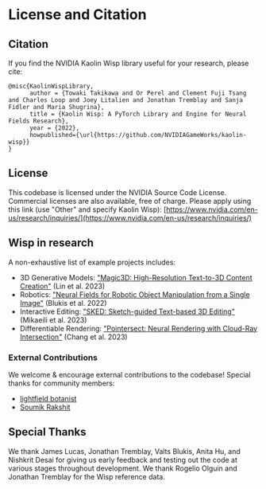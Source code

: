 # License and Citation

## Citation

If you find the NVIDIA Kaolin Wisp library useful for your research, please cite:
```
@misc{KaolinWispLibrary,
      author = {Towaki Takikawa and Or Perel and Clement Fuji Tsang and Charles Loop and Joey Litalien and Jonathan Tremblay and Sanja Fidler and Maria Shugrina},
      title = {Kaolin Wisp: A PyTorch Library and Engine for Neural Fields Research},
      year = {2022},
      howpublished={\url{https://github.com/NVIDIAGameWorks/kaolin-wisp}}
}
```

## License
This codebase is licensed under the NVIDIA Source Code License. 
Commercial licenses are also available, free of charge. 
Please apply using this link (use "Other" and specify Kaolin Wisp): [https://www.nvidia.com/en-us/research/inquiries/](https://www.nvidia.com/en-us/research/inquiries/)


## Wisp in research

A non-exhaustive list of example projects includes:
* 3D Generative Models: ["Magic3D: High-Resolution Text-to-3D Content Creation"](https://arxiv.org/abs/2211.10440) (Lin et al. 2023)
* Robotics: ["Neural Fields for Robotic Object Manipulation from a Single Image"](https://arxiv.org/abs/2210.12126) (Blukis et al. 2022)
* Interactive Editing: ["SKED: Sketch-guided Text-based 3D Editing"](https://arxiv.org/abs/2303.10735) (Mikaeili et al. 2023)
* Differentiable Rendering: ["Pointersect: Neural Rendering with Cloud-Ray Intersection"](https://arxiv.org/abs/2304.12390) (Chang et al. 2023)


### External Contributions

We welcome & encourage external contributions to the codebase!
Special thanks for community members:
* [lightfield botanist](https://github.com/3a1b2c3)
* [Soumik Rakshit](https://github.com/soumik12345)


## Special Thanks

We thank James Lucas, Jonathan Tremblay, Valts Blukis, Anita Hu, and Nishkrit Desai for giving us early feedback
and testing out the code at various stages throughout development. 
We thank Rogelio Olguin and Jonathan Tremblay for the Wisp reference data. 
